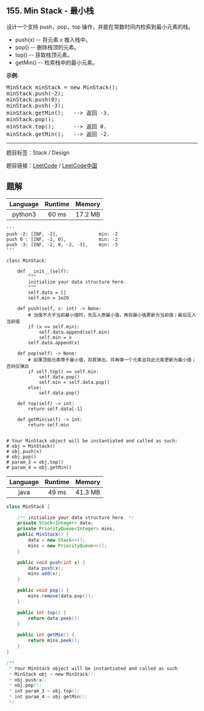 ## 155. Min Stack - 最小栈

<!--If you want to use the English description, use `question.content` instead-->

<p>设计一个支持 push，pop，top 操作，并能在常数时间内检索到最小元素的栈。</p>

<ul>
	<li>push(x)&nbsp;-- 将元素 x 推入栈中。</li>
	<li>pop()&nbsp;-- 删除栈顶的元素。</li>
	<li>top()&nbsp;-- 获取栈顶元素。</li>
	<li>getMin() -- 检索栈中的最小元素。</li>
</ul>

<p><strong>示例:</strong></p>

<pre>MinStack minStack = new MinStack();
minStack.push(-2);
minStack.push(0);
minStack.push(-3);
minStack.getMin();   --&gt; 返回 -3.
minStack.pop();
minStack.top();      --&gt; 返回 0.
minStack.getMin();   --&gt; 返回 -2.
</pre>



-----

题目标签：Stack / Design

题目链接：[LeetCode](https://leetcode.com/problems/min-stack/description/)  /  [LeetCode中国](https://leetcode-cn.com/problems/min-stack/description/)

## 题解



| Language | Runtime | Memory |
|:---:|:---:|:---:|
| python3  | 60  ms | 17.2 MB |

```python3
'''
push -2: [INF, -2],               min: -2
push 0 : [INF, -2, 0],            min: -2
push -3: [INF, -2, 0, -2, -3],    min: -3
'''

class MinStack:

    def __init__(self):
        """
        initialize your data structure here.
        """
        self.data = []
        self.min = 1e20

    def push(self, x: int) -> None:
        # 当值不大于当前最小值时，先压人原最小值，再将最小值更新为当前值；最后压人当前值
        if (x <= self.min):
            self.data.append(self.min)
            self.min = x
        self.data.append(x)

    def pop(self) -> None:
        # 如果顶部元素等于最小值，将其弹出，并再弹一个元素且将此元素更新为最小值；否则仅弹出
        if self.top() == self.min:
            self.data.pop()
            self.min = self.data.pop()
        else:
            self.data.pop()

    def top(self) -> int:
        return self.data[-1]

    def getMin(self) -> int:
        return self.min


# Your MinStack object will be instantiated and called as such:
# obj = MinStack()
# obj.push(x)
# obj.pop()
# param_3 = obj.top()
# param_4 = obj.getMin()
```


| Language | Runtime | Memory |
|:---:|:---:|:---:|
| java  | 49  ms | 41.3 MB |

```java
class MinStack {

    /** initialize your data structure here. */
    private Stack<Integer> data;
    private PriorityQueue<Integer> mins;
    public MinStack() {
        data = new Stack<>();
        mins = new PriorityQueue<>();
    }

    public void push(int x) {
        data.push(x);
        mins.add(x);
    }

    public void pop() {
        mins.remove(data.pop());
    }

    public int top() {
        return data.peek();
    }

    public int getMin() {
        return mins.peek();
    }
}

/**
 * Your MinStack object will be instantiated and called as such:
 * MinStack obj = new MinStack();
 * obj.push(x);
 * obj.pop();
 * int param_3 = obj.top();
 * int param_4 = obj.getMin();
 */
```
